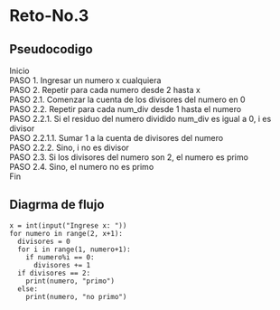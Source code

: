 # Reto-No.3
## Pseudocodigo
Inicio  
PASO 1. Ingresar un numero x cualquiera  
PASO 2. Repetir para cada numero desde 2 hasta x  
PASO 2.1. Comenzar la cuenta de los divisores del numero en 0  
PASO 2.2. Repetir para cada num_div desde 1 hasta el numero  
PASO 2.2.1. Si el residuo del numero dividido num_div es igual a 0, i es divisor  
PASO 2.2.1.1. Sumar 1 a la cuenta de divisores del numero  
PASO 2.2.2. Sino, i no es divisor  
PASO 2.3. Si los divisores del numero son 2, el numero es primo  
PASO 2.4. Sino, el numero no es primo  
Fin

## Diagrma de flujo

```
x = int(input("Ingrese x: "))
for numero in range(2, x+1):
  divisores = 0
  for i in range(1, numero+1):
    if numero%i == 0:
      divisores += 1
  if divisores == 2:
    print(numero, "primo")
  else:
    print(numero, "no primo")
```
